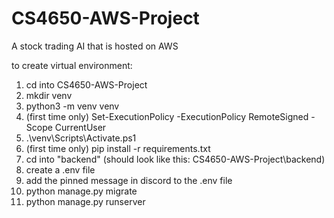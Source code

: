 # CS4650-AWS-Project
A stock trading AI that is hosted on AWS

to create virtual environment:

1. cd into CS4650-AWS-Project
2. mkdir venv
3. python3 -m venv venv
4. (first time only) Set-ExecutionPolicy -ExecutionPolicy RemoteSigned -Scope CurrentUser
5. .\venv\Scripts\Activate.ps1
6. (first time only) pip install -r requirements.txt
7. cd into "backend" (should look like this: CS4650-AWS-Project\backend)
8. create a .env file
9. add the pinned message in discord to the .env file
10. python manage.py migrate
11. python manage.py runserver
